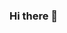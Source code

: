 ### Hi there 👋

<!--
**KaDiasz/KaDiasz** is a ✨ _special_ ✨ repository because its `README.md` (this file) appears on your GitHub profile.

Here are some ideas to get you started:
![zacarias](https://github.com/KaDiasz/KaDiasz/assets/169933910/6d026c32-7f2f-4548-9dd8-bf62d7db8924)

Estou estudando no Alura
Estou me desenvolvendo na linguagem JavaScript
Utilizo esse espaço para me organizar e compartilhar projetos
musico independente 
A.D.L.A

-Voce pode entrar em contato comigo em:
00001133166404sp@al.educacao.sp.gov.br
![https://www.google.com/url?sa=i&url=https%3A%2F%2Fwww.themoviedb.org%2Fperson%2F936460-zacarias%2Fimages%2Fprofiles%3Flanguage%3Dpt-BR&psig=AOvVaw08CG6w_HCLtlLxJRQ--9Xn&ust=1715882733230000&source=images&cd=vfe&opi=89978449&ved=0CBAQjRxqFwoTCNDY17mfkIYDFQAAAAAdAAAAABAE](link)
